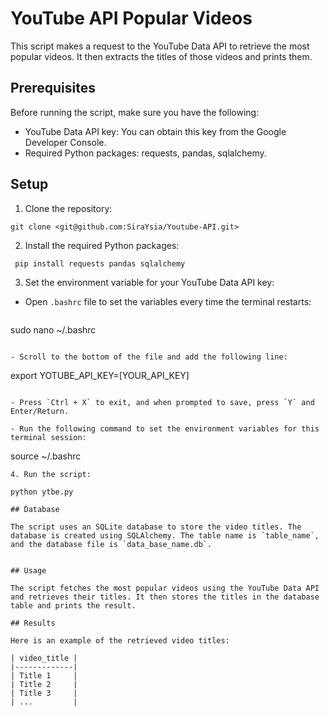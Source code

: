 # YouTube API Popular Videos

This script makes a request to the YouTube Data API to retrieve the most popular videos. It then extracts the titles of those videos and prints them.

## Prerequisites

Before running the script, make sure you have the following:

- YouTube Data API key: You can obtain this key from the Google Developer Console.
- Required Python packages: requests, pandas, sqlalchemy.

## Setup

1. Clone the repository:

```
git clone <git@github.com:SiraYsia/Youtube-API.git>

 ```
2. Install the required Python packages:

```
 pip install requests pandas sqlalchemy

 ```

3. Set the environment variable for your YouTube Data API key:

- Open `.bashrc` file to set the variables every time the terminal restarts:
  ```
 sudo nano ~/.bashrc
  ```

- Scroll to the bottom of the file and add the following line:
  ```
 export YOTUBE_API_KEY=[YOUR_API_KEY]
  ```

- Press `Ctrl + X` to exit, and when prompted to save, press `Y` and Enter/Return.

- Run the following command to set the environment variables for this terminal session:
  ```
 source ~/.bashrc
  ```
4. Run the script:

python ytbe.py
  
## Database

The script uses an SQLite database to store the video titles. The database is created using SQLAlchemy. The table name is `table_name`, and the database file is `data_base_name.db`.


## Usage

The script fetches the most popular videos using the YouTube Data API and retrieves their titles. It then stores the titles in the database table and prints the result.

## Results

Here is an example of the retrieved video titles:

| video_title |
|-------------|
| Title 1     |
| Title 2     |
| Title 3     |
| ...         |


